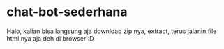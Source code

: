 # chat-bot-sederhana

Halo, kalian bisa langsung aja download zip nya, extract, terus jalanin file html nya aja deh di browser :D

